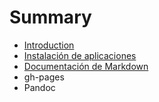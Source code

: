 # Summary

* [Introduction](README.md)
* [Instalación de aplicaciones](instalacion-de-aplicaciones.md)
* [Documentación de Markdown](markdown.md)
* gh-pages
* Pandoc
